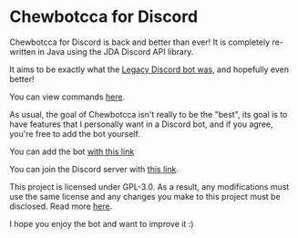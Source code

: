 # Chewbotcca for Discord

Chewbotcca for Discord is back and better than ever!
It is completely re-written in Java using the JDA Discord API library.

It aims to be exactly what the [Legacy Discord bot was](https://github.com/Chewbotcca/Discord), and hopefully even better!

You can view commands [here](https://chew.pw/chewbotcca/discord/commands).

As usual, the goal of Chewbotcca isn't really to be the "best", its goal is to have features that I personally want in a Discord bot, and if you agree, you're free to add the bot yourself.

You can add the bot [with this link](https://discord.com/oauth2/authorize?client_id=604362556668248095&scope=bot&permissions=0)

You can join the Discord server with [this link](https://discord.gg/r583nHA).

This project is licensed under GPL-3.0. As a result, any modifications must use the same license and any changes you make to this project must be disclosed. Read more [here](https://choosealicense.com/licenses/gpl-3.0/).

I hope you enjoy the bot and want to improve it :)